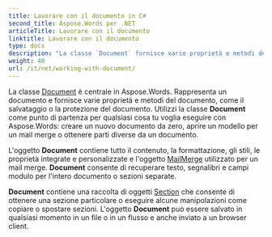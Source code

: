 ```yaml
---
title: Lavorare con il documento in C#
second_title: Aspose.Words per .NET
articleTitle: Lavorare con il documento
linktitle: Lavorare con il documento
type: docs
description: "La classe `Document` fornisce varie proprietà e metodi del documento utilizzando C#. Utilizzi la classe `Document` come punto di partenza per qualsiasi cosa tu voglia eseguire con Aspose.Words per .NET. L'oggetto `Document` può essere salvato in un file o in un flusso e anche inviato a un browser."
weight: 40
url: /it/net/working-with-document/
---
```


La classe [Document](https://reference.aspose.com/words/it/net/aspose.words/document/) è centrale in Aspose.Words. Rappresenta un documento e fornisce varie proprietà e metodi del documento, come il salvataggio o la protezione del documento. Utilizzi la classe **Document** come punto di partenza per qualsiasi cosa tu voglia eseguire con Aspose.Words: creare un nuovo documento da zero, aprire un modello per un mail merge o ottenere parti diverse da un documento.

L'oggetto **Document** contiene tutto il contenuto, la formattazione, gli stili, le proprietà integrate e personalizzate e l'oggetto [MailMerge](https://reference.aspose.com/words/it/net/aspose.words.mailmerging/mailmerge/) utilizzato per un mail merge. **Document** consente di recuperare testo, segnalibri e campi modulo per l'intero documento o sezioni separate.

**Document** contiene una raccolta di oggetti [Section](https://reference.aspose.com/words/it/net/aspose.words/section/) che consente di ottenere una sezione particolare o eseguire alcune manipolazioni come copiare o spostare sezioni. L'oggetto **Document** può essere salvato in qualsiasi momento in un file o in un flusso e anche inviato a un browser client.
